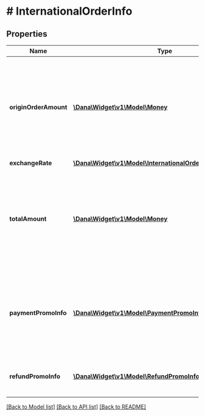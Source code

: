 # # InternationalOrderInfo

## Properties

Name | Type | Description | Notes
------------ | ------------- | ------------- | -------------
**originOrderAmount** | [**\Dana\Widget\v1\Model\Money**](Money.md) | Origin order amount in the original currency. Contains value (amount including cents) and currency (code based on ISO) | [optional]
**exchangeRate** | [**\Dana\Widget\v1\Model\InternationalOrderInfoExchangeRate**](InternationalOrderInfoExchangeRate.md) |  | [optional]
**totalAmount** | [**\Dana\Widget\v1\Model\Money**](Money.md) | Total amount after conversion. Contains value (amount including cents) and currency (code based on ISO) | [optional]
**paymentPromoInfo** | [**\Dana\Widget\v1\Model\PaymentPromoInfo**](PaymentPromoInfo.md) | Define the detail of payment promo information, contains promotion that handled and set by merchant | [optional]
**refundPromoInfo** | [**\Dana\Widget\v1\Model\RefundPromoInfo**](RefundPromoInfo.md) | Define the detail of refund promo information | [optional]

[[Back to Model list]](../../README.md#models) [[Back to API list]](../../README.md#endpoints) [[Back to README]](../../README.md)

